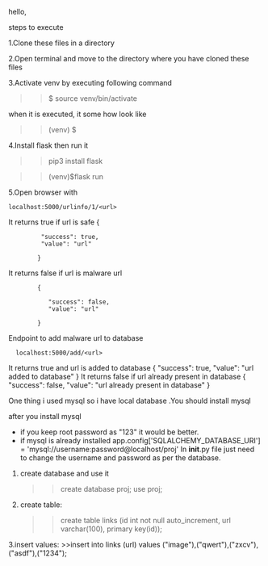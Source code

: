 hello,

steps to execute

1.Clone these files in a directory

2.Open terminal and move to the directory where you have cloned these files

3.Activate venv by executing following command 
   >> $ source venv/bin/activate 
   
  when it is executed, it some how look like 
   
   >> (venv) $

4.Install flask then run it
   >> pip3 install flask
   
   >> (venv)$flask run

5.Open browser with 

    localhost:5000/urlinfo/1/<url>
 It returns true if url is safe
            {
            
             "success": true, 
             "value": "url"
             
            }
            
 It returns false if url is malware url
            
            {
            
               "success": false, 
               "value": "url"
            
            }
  
 Endpoint to add malware url to database
      
      localhost:5000/add/<url>
 It returns true and url is added to database
            {
             "success": true, 
             "value": "url added to database"
            }
 It returns false if url already present in database
            {
               "success": false, 
               "value": "url already present in database"
            }

One thing i used mysql so i have local database .You should install mysql

after you install mysql
* if you keep root password as "123" it would be better.
* if mysql is already installed 
    app.config['SQLALCHEMY_DATABASE_URI'] = 'mysql://username:password@localhost/proj'
  In __init__.py file just need to change the username and password as per the database. 
1. create database and use it
      >>create database proj;
      >>use proj;

2. create table:
      >>create table links (id int not null auto_increment, url varchar(100),  primary key(id));

3.insert values:
      >>insert into links (url) values ("image"),("qwert"),("zxcv"),("asdf"),("1234");
